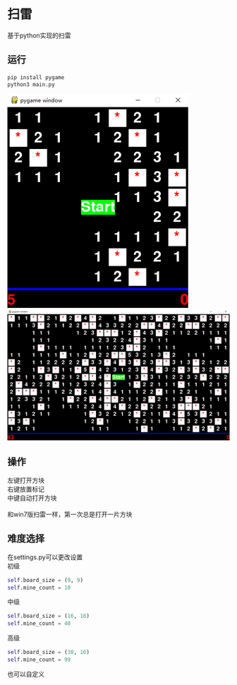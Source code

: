 ﻿# 扫雷
基于python实现的扫雷
## 运行
```
pip install pygame
python3 main.py
```
![](images/easy_demo.jpg)<br>
![](images/hard_demo.jpg)
## 操作
左键打开方块<br>
右键放置标记<br>
中键自动打开方块<br>
<br>
和win7版扫雷一样，第一次总是打开一片方块
## 难度选择
在settings.py可以更改设置<br>
初级
```python
self.board_size = (9, 9)
self.mine_count = 10
```
中级
```python
self.board_size = (16, 16)
self.mine_count = 40
```
高级
```python
self.board_size = (30, 16)
self.mine_count = 99
```
也可以自定义